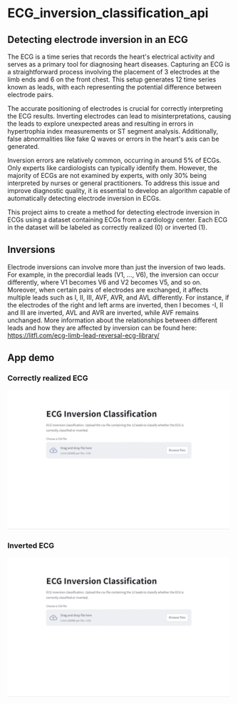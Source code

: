 # ECG_inversion_classification_api

## Detecting electrode inversion in an ECG

The ECG is a time series that records the heart's electrical activity and serves as a primary tool for diagnosing heart diseases. Capturing an ECG is a straightforward process involving the placement of 3 electrodes at the limb ends and 6 on the front chest. This setup generates 12 time series known as leads, with each representing the potential difference between electrode pairs.

The accurate positioning of electrodes is crucial for correctly interpreting the ECG results. Inverting electrodes can lead to misinterpretations, causing the leads to explore unexpected areas and resulting in errors in hypertrophia index measurements or ST segment analysis. Additionally, false abnormalities like fake Q waves or errors in the heart's axis can be generated.

Inversion errors are relatively common, occurring in around 5% of ECGs. Only experts like cardiologists can typically identify them. However, the majority of ECGs are not examined by experts, with only 30% being interpreted by nurses or general practitioners. To address this issue and improve diagnostic quality, it is essential to develop an algorithm capable of automatically detecting electrode inversion in ECGs.

This project aims to create a method for detecting electrode inversion in ECGs using a dataset containing ECGs from a cardiology center. Each ECG in the dataset will be labeled as correctly realized (0) or inverted (1).

## Inversions

Electrode inversions can involve more than just the inversion of two leads. For example, in the precordial leads (V1, ..., V6), the inversion can occur differently, where V1 becomes V6 and V2 becomes V5, and so on. Moreover, when certain pairs of electrodes are exchanged, it affects multiple leads such as I, II, III, AVF, AVR, and AVL differently. For instance, if the electrodes of the right and left arms are inverted, then I becomes -I, II and III are inverted, AVL and AVR are inverted, while AVF remains unchanged. More information about the relationships between different leads and how they are affected by inversion can be found here: <https://litfl.com/ecg-limb-lead-reversal-ecg-library/>

## App demo

### Correctly realized ECG

<img src="docs/demo_correct.gif" alt="Correctly realized ECG" width="500"/>
<!-- ![Correctly realized ECG](docs/demo_correct.gif) -->

### Inverted ECG

<img src="docs/demo_inverted.gif" alt="Inverted ECG" width="500"/>
<!-- ![Inverted ECG](docs/demo_inverted.gif) -->
